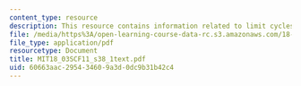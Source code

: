 ```yaml
---
content_type: resource
description: This resource contains information related to limit cycles.
file: /media/https%3A/open-learning-course-data-rc.s3.amazonaws.com/18-03sc-differential-equations-fall-2011/60663aac295434609a3d0dc9b31b42c4_MIT18_03SCF11_s38_1text.pdf
file_type: application/pdf
resourcetype: Document
title: MIT18_03SCF11_s38_1text.pdf
uid: 60663aac-2954-3460-9a3d-0dc9b31b42c4
---
```

